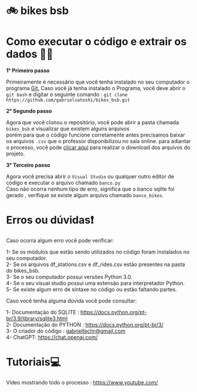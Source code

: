 <h1>🚲 bikes bsb</h1>



<h1>Como executar o código e extrair os dados 🎲🎲</h1>
 
  
**1° Primeiro passo**

Primeiramente é necessário que você tenha instalado no seu computador o programa <a href="https://git-scm.com/">Git.</a>
Caso você já tenha instalado o Programa, você deve abrir o  `git bash` e digitar o seguinte comando :
 `git clone https://github.com/gabrielsatoshi/bikes_bsb.git`<br>
 
**2° Segundo passo**

Agora que você clonou o repositório, você pode abrir a pasta chamada `bikes_bsb` e visualizar que existem alguns arquivos<br>
porém para que o código funcione corretamente antes precisamos baixar os arquivos `.csv` que o professor disponibilizou no sala online.
para adiantar o processo, você pode <a href="https://salaonline.ceub.br/pluginfile.php/290814/mod_assign/introattachment/0/basebikes.zip?forcedownload=1">clicar aqui</a> para realizar o download dos arquivos do projeto.

**3° Terceiro passo**

Agora você precisa abrir o `Visual Studio` ou qualquer outro editor de código e executar o arquivo chamado `banco.py`<br>
Caso não ocorra nenhum tipo de erro, significa que o banco sqlite foi gerado , verifique se existe algum arquivo chamado `banco_bikes`.

<h1>Erros ou dúvidas❗</h1>

Caso ocorra algum erro você pode verificar:

1- Se os módulos que estão sendo utilizados no código foram instalados no seu computador.<br>
2- Se os arquivos df_stations.csv e df_rides.csv estão presentes na pasta do bikes_bsb.<br>
3- Se o seu computador possui versões Python 3.0.<br>
4- Se o seu visual studio possui uma extensão para interpretador Python.<br>
5- Se existe algum erro de sintaxe no código ou estão faltando partes.

Caso você tenha alguma dúvida você pode consultar:

1- Documentação do SQLITE : https://docs.python.org/pt-br/3.9/library/sqlite3.html<br>
2- Documentação do PYTHON : https://docs.python.org/pt-br/3/<br>
3- O criador do código : gabrieltechr@gmail.com <br>
4- ChatGPT: https://chat.openai.com/ <br>


<h1>Tutoriais💻</h1>

Vídeo mostrando todo o processo : https://www.youtube.com/






